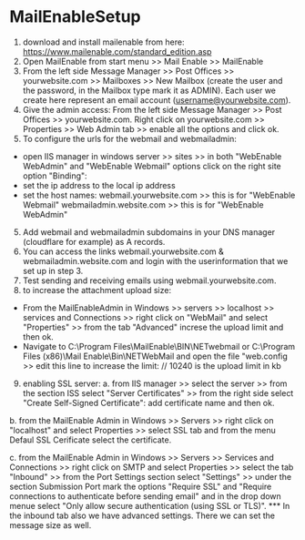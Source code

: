 # MailEnableSetup
1. download and install mailenable from here: https://www.mailenable.com/standard_edition.asp
2. Open MailEnable from start menu >> Mail Enable >> MailEnable
3. From the left side Message Manager >> Post Offices >> yourwebsite.com >> Mailboxes >> New Mailbox (create the user and the password, in the Mailbox type mark it as ADMIN). Each user we create here represent an email account (username@yourwebsite.com).
4. Give the admin access:
From the left side Message Manager >> Post Offices >> yourwebsite.com. Right click on yourwebsite.com >> Properties >> Web Admin tab >> enable all the options and click ok.
4. To configure the urls for the webmail and webmailadmin:
- open IIS manager in windows server >> sites >> in both "WebEnable WebAdmin" and "WebEnable Webmail" options click on the right site option "Binding":
- set the ip address to the local ip address
- set the host names:
webmail.yourwebsite.com >> this is for "WebEnable Webmail"
webmailadmin.website.com >> this is for "WebEnable WebAdmin"
5. Add webmail and webmailadmin subdomains in your DNS manager (cloudflare for example) as A records.
6. You can access the links webmail.yourwebsite.com & webmailadmin.website.com and login with the userinformation that we set up in step 3.
7. Test sending and receiving emails using webmail.yourwebsite.com.
8. to increase the attachment upload size:
  - From the MailEnableAdmin in Windows >> servers >> localhost >> services and Connections >> right click on "WebMail" and select "Properties" >> from the tab "Advanced" increse the upload limit and then ok.
  - Navigate to C:\Program Files\MailEnable\BIN\NETwebmail or C:\Program Files (x86)\Mail Enable\Bin\NETWebMail and open the file "web.config >> edit this line to increase the limit:
     <httpRuntime maxRequestLength="10240" executionTimeout="3600" /> // 10240 is the upload limit in kb

9. enabling SSL server:
a. from IIS manager >> select the server >> from the section ISS select "Server Certificates" >> from the right side select "Create Self-Signed Certificate":
add certificate name and then ok.

b. from the MailEnable Admin in Windows >> Servers >> right click on "localhost" and select Properties >> select SSL tab and from the menu Defaul SSL Cerificate select the certificate.

c. from the MailEnable Admin in Windows >> Servers >> Services and Connections >> right click on SMTP and select Properties >> select the tab "Inbound" >> from the Port Settings section select "Settings" >> under the section Submission Port mark the options "Require SSL" and "Require connections to authenticate before sending email" and in the drop down menue select "Only allow secure authentication (using SSL or TLS)".
*** In the inbound tab also we have advanced settings. There we can set the message size as well.
